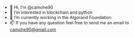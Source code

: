 - 👋 Hi, I’m @camohe90
- 👀 I’m interested in blockchain and python
- 🌱 I’m currently working in the Algorand Foundation
- 📫 If you have any question feel free to send me an email to camohe90@gmail.com

<!---
camohe90/camohe90 is a ✨ special ✨ repository because its `README.md` (this file) appears on your GitHub profile.
You can click the Preview link to take a look at your changes.
--->
